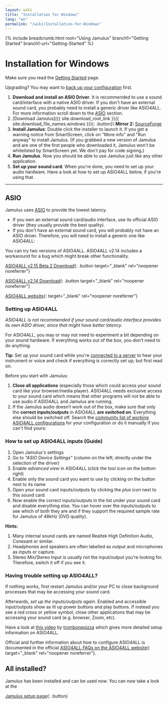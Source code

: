 ```yaml
---
layout: wiki
title: "Installation for Windows"
lang: "en"
permalink: "/wiki/Installation-for-Windows"
---
```


{% include breadcrumb.html root="Using Jamulus" branch1="Getting Started" branch1-url="Getting-Started" %}

# Installation for Windows

Make sure you read the [Getting Started](Getting-Started) page.

Upgrading? You may want to [back up your configuration](Software-Manual#backing-up-jamulus) first.

1. **Download and install an ASIO Driver**. It is recommended to use a sound card/interface with a native ASIO driver. If you don't have an external sound card, you probably need to install a generic driver like ASIO4ALL. For more information scroll down to the [ASIO](#asio) section.
1. [Download Jamulus]({{ site.download_root_link }}{{ site.download_file_names.windows }}){: .button}\\
 **Mirror 2:** [SourceForge](https://sourceforge.net/projects/llcon/files/latest/download)
1. **Install Jamulus**: Double click the installer to launch it. If you get a warning notice from SmartScreen, click on "More info" and "Run anyway" to install Jamulus. (If you grabbed a new version of Jamulus and are one of the first people who downloaded it, Jamulus won't be whitelisted by SmartScreen yet. We don't pay for code signing.)
1. **Run Jamulus**. Now you should be able to use Jamulus just like any other application.
1. **Set up your sound card**. When you're done, you need to set up your audio hardware. Have a look at how to set up ASIO4ALL below, if you're using that.

***

## ASIO

Jamulus uses [ASIO](https://en.wikipedia.org/wiki/Audio_Stream_Input/Output) to provide the lowest latency.
* If you own an external sound card/audio interface, use its official ASIO driver (they usually provide the best quality).
* If you don't have an external sound card, you will probably not have an ASIO driver. Therefore, you will need to install a generic one like ASIO4ALL:

You can try two versions of ASIO4ALL. ASIO4ALL v2.14 includes a workaround for a bug which might break other functionality.

[ASIO4ALL v2.15 Beta 2 Download](https://github.com/jamulussoftware/assets/raw/main/ASIO4ALL/v2.15/ASIO4ALL_2_15_Beta2_English.exe){: .button target="_blank" rel="noopener noreferrer"}

[ASIO4ALL v2.14 Download](https://github.com/jamulussoftware/assets/raw/main/ASIO4ALL/v2.14/ASIO4ALL_2_14_English.exe){: .button target="_blank" rel="noopener noreferrer"}

[ASIO4ALL website](https://www.asio4all.org/){: target="_blank" rel="noopener noreferrer"}


### Setting up ASIO4ALL

*ASIO4ALL is not recommended if your sound card/audio interface provides its own ASIO driver, since that might have better latency.*

For ASIO4ALL, you may or may not need to experiment a bit depending on your sound hardware. If everything works out of the box, you don't need to do anything.

**Tip:** Set up your sound card while you're [connected to a server](Getting-Started#connecting-to-a-server-and-testing-your-sound) to hear your instrument or voice and check if everything is correctly set up; but first read on.


Before you start with Jamulus:
1. **Close all applications** (especially those which could access your sound card like your browser/media player). ASIO4ALL needs exclusive access to your sound card which means that other programs will not be able to use audio if ASIO4ALL and Jamulus are running.
1. If the Jamulus audio doesn’t work out of the box, make sure that only the **correct inputs/outputs** in ASIO4ALL **are switched on**. Everything else should be switched off. Search the [community list of working ASIO4ALL configurations](/kb/2021/03/20/ASIO4ALL-Examples.html) for your configuration or do it manually if you can't find yours:

### How to set up ASIO4ALL inputs (Guide)

1. Open Jamulus's settings
1. Go to _"ASIO Device Settings"_ (column on the left; directly under the selection of the driver)
1. Enable _advanced view_ in ASIO4ALL (click the tool icon on the bottom right)
1. Enable only the sound card you want to use by clicking on the button next to its name
1. Open your sound card inputs/outputs by clicking the _plus icon_ next to this sound card
1. Now enable the correct inputs/outputs in the list under your sound card and disable everything else. You can hover over the inputs/outputs to see which of both they are and if they support the required sample rate for Jamulus of 48kHz (DVD quality).

**Hints:**
1. Many internal sound cards are named Realtek High Definition Audio, Conexant or similar.
1. Headphones and speakers are often labelled as output and microphones as inputs or capture.
1. Stereo Mix/Stereo Input is usually not the input/output you're looking for. Therefore, switch it off if you see it.

### Having trouble setting up ASIO4ALL?

If nothing works, first restart Jamulus and/or your PC to close background processes that may be accessing your sound card.

Afterwards, *set up the inputs/outputs again*. Enabled and accessible input/outputs show as lit up power buttons and play buttons. If instead you see a red cross or yellow symbol, close other applications that may be accessing your sound card (e.g. browser, Zoom, etc).

Have a look at [this video](https://youtu.be/_GzOsitVgLI) by [trombonepizza](https://github.com/trombonepizza) which gives more detailed setup information on ASIO4ALL.

Official and further information about how to configure ASIO4ALL is documented in the official [ASIO4ALL FAQs on the ASIO4ALL website](https://www.asio4all.org/index.php/help/faq/){: target="_blank" rel="noopener noreferrer"}.

## All installed?

Jamulus has been installed and can be used now. You can now take a look at the

[Jamulus setup page](Getting-Started){: .button}
